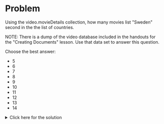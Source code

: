 # Problem
Using the video.movieDetails collection, how many movies list "Sweden" second in the the list of countries.

NOTE: There is a dump of the video database included in the handouts for the "Creating Documents" lesson. Use that data set to answer this question.

Choose the best answer:
 - 5
 - 6
 - 7
 - 8
 - 9
 - 10
 - 11
 - 12
 - 13
 - 14

<details>
  <summary>Click here for the solution</summary>
  - 6
</details>